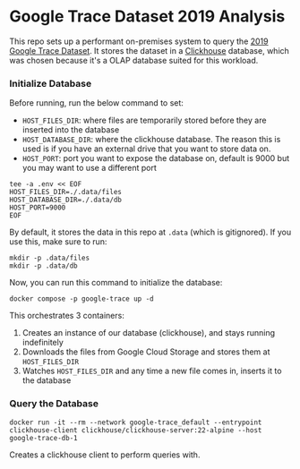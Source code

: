 # Google Trace Dataset 2019 Analysis

This repo sets up a performant on-premises system to query the [2019 Google Trace Dataset](https://github.com/google/cluster-data).
It stores the dataset in a [Clickhouse](https://clickhouse.com) database, which was chosen because it's a OLAP database suited for this workload.

### Initialize Database

Before running, run the below command to set:
- `HOST_FILES_DIR`: where files are temporarily stored before they are inserted into the database
- `HOST_DATABASE_DIR`: where the clickhouse database. The reason this is used is if you have an external drive that you want to store data on.
- `HOST_PORT`: port you want to expose the database on, default is 9000 but you may want to use a different port

```
tee -a .env << EOF
HOST_FILES_DIR=./.data/files
HOST_DATABASE_DIR=./.data/db
HOST_PORT=9000
EOF
```

By default, it stores the data in this repo at `.data` (which is gitignored). If you use this, make sure to run:

```
mkdir -p .data/files
mkdir -p .data/db
```

Now, you can run this command to initialize the database:

```
docker compose -p google-trace up -d
```

This orchestrates 3 containers:

1. Creates an instance of our database (clickhouse), and stays running indefinitely
1. Downloads the files from Google Cloud Storage and stores them at `HOST_FILES_DIR`
1. Watches `HOST_FILES_DIR` and any time a new file comes in, inserts it to the database

### Query the Database

```
docker run -it --rm --network google-trace_default --entrypoint clickhouse-client clickhouse/clickhouse-server:22-alpine --host google-trace-db-1
```

Creates a clickhouse client to perform queries with.
